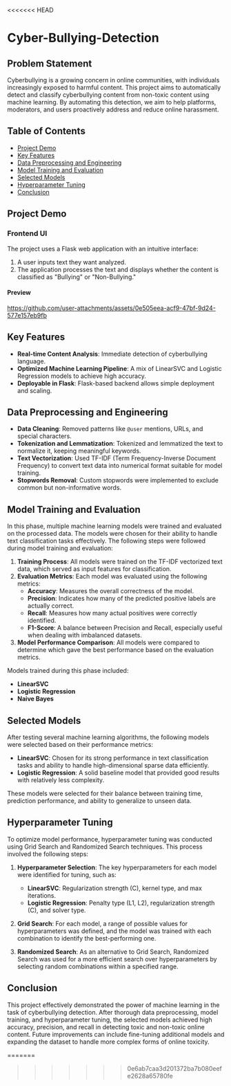 <<<<<<< HEAD
# Cyber-Bullying-Detection
## Problem Statement

Cyberbullying is a growing concern in online communities, with individuals increasingly exposed to harmful content. This project aims to automatically detect and classify cyberbullying content from non-toxic content using machine learning. By automating this detection, we aim to help platforms, moderators, and users proactively address and reduce online harassment.

## Table of Contents

- [Project Demo](#project-demo)
- [Key Features](#key-features)
- [Data Preprocessing and Engineering](#data-preprocessing-and-Engineering)
- [Model Training and Evaluation](#model-training-and-evaluation)
- [Selected Models](#selected-models)
- [Hyperparameter Tuning](#hyperparameter-tuning)
- [Conclusion](#conclusion)

## Project Demo

### Frontend UI
The project uses a Flask web application with an intuitive interface:
1. A user inputs text they want analyzed.
2. The application processes the text and displays whether the content is classified as "Bullying" or "Non-Bullying."

#### Preview

https://github.com/user-attachments/assets/0e505eea-acf9-47bf-9d24-577e157eb9fb

## Key Features

- **Real-time Content Analysis**: Immediate detection of cyberbullying language.
- **Optimized Machine Learning Pipeline**: A mix of LinearSVC and Logistic Regression models to achieve high accuracy.
- **Deployable in Flask**: Flask-based backend allows simple deployment and scaling.

## Data Preprocessing and Engineering

- **Data Cleaning**: Removed patterns like `@user` mentions, URLs, and special characters.
- **Tokenization and Lemmatization**: Tokenized and lemmatized the text to normalize it, keeping meaningful keywords.
- **Text Vectorization**: Used TF-IDF (Term Frequency-Inverse Document Frequency) to convert text data into numerical format suitable for model training.
- **Stopwords Removal**: Custom stopwords were implemented to exclude common but non-informative words.

## Model Training and Evaluation

In this phase, multiple machine learning models were trained and evaluated on the processed data. The models were chosen for their ability to handle text classification tasks effectively. The following steps were followed during model training and evaluation:

1. **Training Process**: All models were trained on the TF-IDF vectorized text data, which served as input features for classification.
2. **Evaluation Metrics**: Each model was evaluated using the following metrics:
   - **Accuracy**: Measures the overall correctness of the model.
   - **Precision**: Indicates how many of the predicted positive labels are actually correct.
   - **Recall**: Measures how many actual positives were correctly identified.
   - **F1-Score**: A balance between Precision and Recall, especially useful when dealing with imbalanced datasets.
3. **Model Performance Comparison**: All models were compared to determine which gave the best performance based on the evaluation metrics.

Models trained during this phase included:
- **LinearSVC**
- **Logistic Regression**
- **Naive Bayes**


## Selected Models

After testing several machine learning algorithms, the following models were selected based on their performance metrics:

- **LinearSVC**: Chosen for its strong performance in text classification tasks and ability to handle high-dimensional sparse data efficiently.
- **Logistic Regression**: A solid baseline model that provided good results with relatively less complexity.

These models were selected for their balance between training time, prediction performance, and ability to generalize to unseen data.

## Hyperparameter Tuning

To optimize model performance, hyperparameter tuning was conducted using Grid Search and Randomized Search techniques. This process involved the following steps:

1. **Hyperparameter Selection**: The key hyperparameters for each model were identified for tuning, such as:
   - **LinearSVC**: Regularization strength (C), kernel type, and max iterations.
   - **Logistic Regression**: Penalty type (L1, L2), regularization strength (C), and solver type.
   
2. **Grid Search**: For each model, a range of possible values for hyperparameters was defined, and the model was trained with each combination to identify the best-performing one.
   
3. **Randomized Search**: As an alternative to Grid Search, Randomized Search was used for a more efficient search over hyperparameters by selecting random combinations within a specified range.


## Conclusion

This project effectively demonstrated the power of machine learning in the task of cyberbullying detection. After thorough data preprocessing, model training, and hyperparameter tuning, the selected models achieved high accuracy, precision, and recall in detecting toxic and non-toxic online content. Future improvements can include fine-tuning additional models and expanding the dataset to handle more complex forms of online toxicity.

=======
>>>>>>> 0e6ab7caa3d201372ba7b080eefe2628a65780fe

